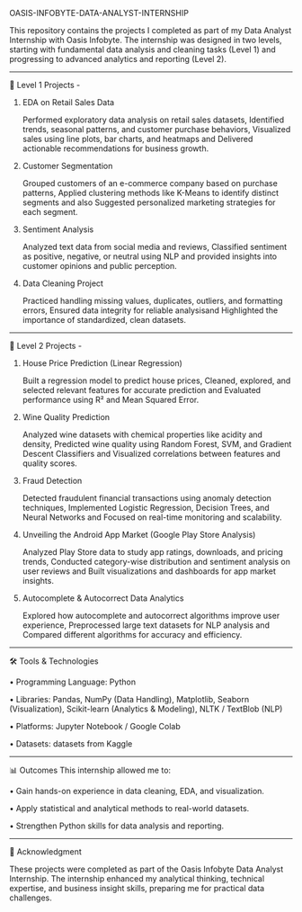 OASIS-INFOBYTE-DATA-ANALYST-INTERNSHIP

This repository contains the projects I completed as part of my Data Analyst Internship with Oasis Infobyte. The internship was designed in two levels, starting with fundamental data analysis and cleaning tasks (Level 1) and progressing to advanced analytics and reporting (Level 2).
________________________________________
🔹 Level 1 Projects - 

1.	EDA on Retail Sales Data

    Performed exploratory data analysis on retail sales datasets, Identified trends, seasonal patterns, and customer purchase behaviors, Visualized sales using line plots, bar charts, and heatmaps and Delivered       actionable recommendations for business growth.

4.	Customer Segmentation
  
    Grouped customers of an e-commerce company based on purchase patterns, Applied clustering methods like K-Means to identify distinct segments and also Suggested personalized marketing strategies for each      segment.

7.	Sentiment Analysis

  	Analyzed text data from social media and reviews, Classified sentiment as positive, negative, or neutral using NLP and provided insights into customer opinions and public perception.

9.	Data Cleaning Project
    
    Practiced handling missing values, duplicates, outliers, and formatting errors, Ensured data integrity for reliable analysisand Highlighted the importance of standardized, clean datasets.
________________________________________

🔹 Level 2 Projects -

1.	House Price Prediction (Linear Regression)
   
    Built a regression model to predict house prices, Cleaned, explored, and selected relevant features for accurate prediction and Evaluated performance using R² and Mean Squared Error.

3.	Wine Quality Prediction
   
    Analyzed wine datasets with chemical properties like acidity and density, Predicted wine quality using Random Forest, SVM, and Gradient Descent Classifiers and Visualized correlations between features and  quality scores.

5.	Fraud Detection
   
    Detected fraudulent financial transactions using anomaly detection techniques, Implemented Logistic Regression, Decision Trees, and Neural Networks and Focused on real-time monitoring and scalability.

7.	Unveiling the Android App Market (Google Play Store Analysis)
   
    Analyzed Play Store data to study app ratings, downloads, and pricing trends, Conducted category-wise distribution and sentiment analysis on user reviews and Built visualizations and dashboards for app market     insights.

9.	Autocomplete & Autocorrect Data Analytics
    
    Explored how autocomplete and autocorrect algorithms improve user experience, Preprocessed large text datasets for NLP analysis and Compared different algorithms for accuracy and efficiency.
________________________________________
🛠️ Tools & Technologies

•	Programming Language: Python

•	Libraries: Pandas, NumPy (Data Handling), Matplotlib, Seaborn (Visualization), Scikit-learn (Analytics & Modeling), NLTK / TextBlob (NLP)

•	Platforms: Jupyter Notebook / Google Colab

•	Datasets: datasets from Kaggle
________________________________________
📊 Outcomes
This internship allowed me to:

•	Gain hands-on experience in data cleaning, EDA, and visualization.

•	Apply statistical and analytical methods to real-world datasets.

•	Strengthen Python skills for data analysis and reporting.
________________________________________
🙌 Acknowledgment

These projects were completed as part of the Oasis Infobyte Data Analyst Internship. The internship enhanced my analytical thinking, technical expertise, and business insight skills, preparing me for practical data challenges.


